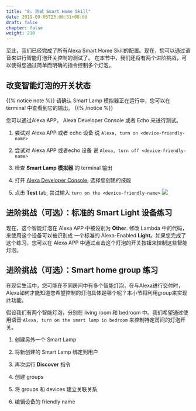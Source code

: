 ```yaml
---
title: "8. 测试 Smart Home Skill"
date: 2019-09-05T23:06:51+08:00
draft: false
chapter: false
weight: 210
---
```


至此，我们已经完成了所有Alexa Smart Home Skill的配置。现在，您可以通过语音来进行智能灯泡开关控制的测试了。
在本节中，我们还将有两个进阶挑战，可以使得您通过简单而明确的指令控制多个灯泡。

## 改变智能灯泡的开关状态

{{% notice note %}}
请确认 Smart Lamp 模拟器正在运行中，您可以在 terminal 中查看到它的输出。
{{% /notice %}}

您可以通过Alexa APP， Alexa Developer Console 或者 Echo 来进行测试。

1. 尝试对 Alexa APP 或者 echo 设备 说 `Alexa, turn on <device-friendly-name>`

1. 尝试对 Alexa APP 或者echo 设备 说 `Alexa, turn off <device-friendly-name>`

1. 检查 **Smart Lamp 模拟器** 的 terminal 输出

1. 打开 [Alexa Developer Console](https://developer.amazon.com/alexa/console/ask), 
选择您创建的技能

1. 点击 **Test** tab, 尝试输入 `turn on the <device-friendly-name>`
    ![](/images/smart-home/alexa-console-test.png)


## 进阶挑战（可选）：标准的 Smart Light 设备练习 

现在，这个智能灯泡在 Alexa APP 中被设别为 **Other**. 修改 Lambda 中的代码，来使用这个设备可以被识别成
一个标准的 Alexa-Enabled **Light**。如果您完成了这个练习，您可以在 Alexa APP 中通过点击这个灯泡的开关按钮来控制这些智能灯泡。


## 进阶挑战（可选）：Smart home group 练习 

在现实生活中，您可能在不同房间中有多个智能灯泡，在与Alexa进行交付时，Alexa如何才能知道您希望控制的灯泡具体是哪个呢？本小节将利用group来实现此功能。

假设我们有两个智能灯泡，分别在 living room 和 bedroom 中。我们希望通过使用语音 `Alexa, turn on the smart lamp in bedroom` 来控制特定房间的灯泡开关。

1. 创建另外一个 Smart Lamp 

1. 将新创建的 Smart Lamp 绑定到用户

1. 再次运行 **Discover** 指令

1. 创建 groups

1. 将 groups 和 devices 建立关联关系

1. 编辑设备的 friendly name